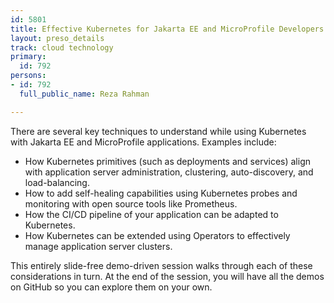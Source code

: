 ```yaml
---
id: 5801
title: Effective Kubernetes for Jakarta EE and MicroProfile Developers
layout: preso_details
track: cloud technology
primary:
  id: 792
persons:
- id: 792
  full_public_name: Reza Rahman

---
```

There are several key techniques to understand while using Kubernetes with Jakarta EE and MicroProfile applications. Examples include:

* How Kubernetes primitives (such as deployments and services) align with application server administration, clustering, auto-discovery, and load-balancing.
* How to add self-healing capabilities using Kubernetes probes and monitoring with open source tools like Prometheus.
* How the CI/CD pipeline of your application can be adapted to Kubernetes.
* How Kubernetes can be extended using Operators to effectively manage application server clusters.

This entirely slide-free demo-driven session walks through each of these considerations in turn. At the end of the session, you will have all the demos on GitHub so you can explore them on your own.